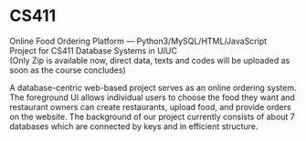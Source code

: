 # CS411
Online Food Ordering Platform — Python3/MySQL/HTML/JavaScript </br>
Project for CS411 Database Systems in UIUC</br>
(Only Zip is available now, direct data, texts and codes will be uploaded as soon as the course concludes)

A database-centric web-based project serves as an online ordering system. The foreground UI allows individual users to choose the food they want and restaurant owners can create restaurants, upload food, and provide orders on the website. The background of our project currently consists of about 7 databases which are connected by keys and in efficient structure.


